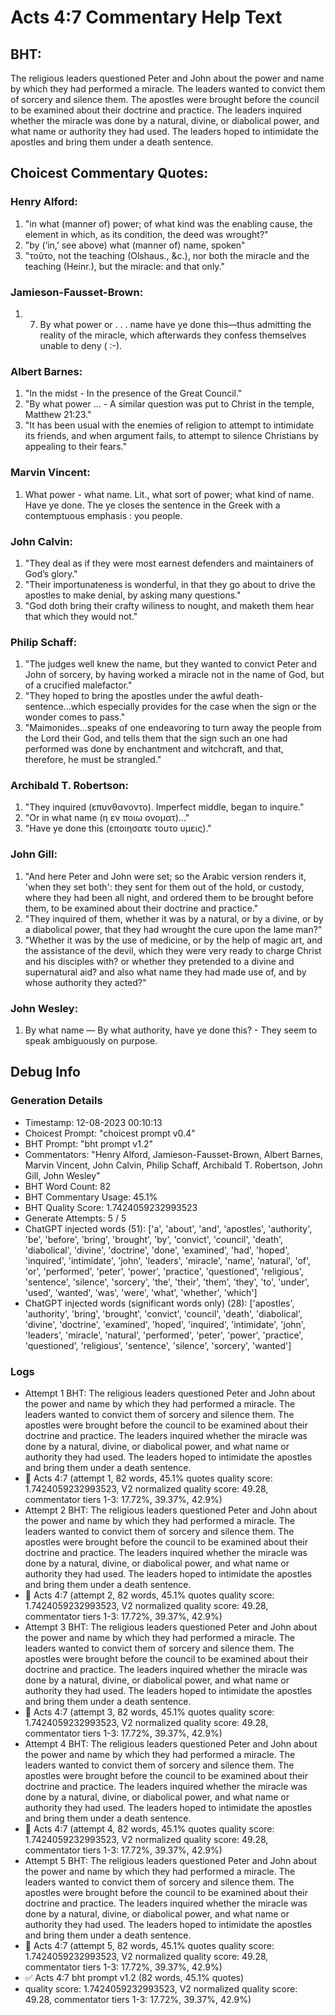 # Acts 4:7 Commentary Help Text

## BHT:
The religious leaders questioned Peter and John about the power and name by which they had performed a miracle. The leaders wanted to convict them of sorcery and silence them. The apostles were brought before the council to be examined about their doctrine and practice. The leaders inquired whether the miracle was done by a natural, divine, or diabolical power, and what name or authority they had used. The leaders hoped to intimidate the apostles and bring them under a death sentence.

## Choicest Commentary Quotes:
### Henry Alford:
1. "in what (manner of) power; of what kind was the enabling cause, the element in which, as its condition, the deed was wrought?" 
2. "by (‘in,’ see above) what (manner of) name, spoken"
3. "τοῦτο, not the teaching (Olshaus., &c.), nor both the miracle and the teaching (Heinr.), but the miracle: and that only."

### Jamieson-Fausset-Brown:
1. 7. By what power or . . . name have
	ye done this—thus admitting the reality of the miracle, which
	afterwards they confess themselves unable to deny ( :-).


### Albert Barnes:
1. "In the midst - In the presence of the Great Council."
2. "By what power ... - A similar question was put to Christ in the temple, Matthew 21:23."
3. "It has been usual with the enemies of religion to attempt to intimidate its friends, and when argument fails, to attempt to silence Christians by appealing to their fears."

### Marvin Vincent:
1. What power - what name. Lit., what sort of power; what kind of name. 
Have ye done. The ye closes the sentence in the Greek with a contemptuous emphasis : you people.


### John Calvin:
1. "They deal as if they were most earnest defenders and maintainers of God’s glory." 
2. "Their importunateness is wonderful, in that they go about to drive the apostles to make denial, by asking many questions."
3. "God doth bring their crafty wiliness to nought, and maketh them hear that which they would not."

### Philip Schaff:
1. "The judges well knew the name, but they wanted to convict Peter and John of sorcery, by having worked a miracle not in the name of God, but of a crucified malefactor."
2. "They hoped to bring the apostles under the awful death-sentence...which especially provides for the case when the sign or the wonder comes to pass."
3. "Maimonides...speaks of one endeavoring to turn away the people from the Lord their God, and tells them that the sign such an one had performed was done by enchantment and witchcraft, and that, therefore, he must be strangled."

### Archibald T. Robertson:
1. "They inquired (επυνθανοντο). Imperfect middle, began to inquire."
2. "Or in what name (η εν ποιω ονοματ)..."
3. "Have ye done this (εποιησατε τουτο υμεις)."

### John Gill:
1. "And here Peter and John were set; so the Arabic version renders it, 'when they set both': they sent for them out of the hold, or custody, where they had been all night, and ordered them to be brought before them, to be examined about their doctrine and practice."
2. "They inquired of them, whether it was by a natural, or by a divine, or by a diabolical power, that they had wrought the cure upon the lame man?"
3. "Whether it was by the use of medicine, or by the help of magic art, and the assistance of the devil, which they were very ready to charge Christ and his disciples with? or whether they pretended to a divine and supernatural aid? and also what name they had made use of, and by whose authority they acted?"

### John Wesley:
1. By what name — By what authority, have ye done this? - They seem to speak ambiguously on purpose.



## Debug Info
### Generation Details
- Timestamp: 12-08-2023 00:10:13
- Choicest Prompt: "choicest prompt v0.4"
- BHT Prompt: "bht prompt v1.2"
- Commentators: "Henry Alford, Jamieson-Fausset-Brown, Albert Barnes, Marvin Vincent, John Calvin, Philip Schaff, Archibald T. Robertson, John Gill, John Wesley"
- BHT Word Count: 82
- BHT Commentary Usage: 45.1%
- BHT Quality Score: 1.7424059232993523
- Generate Attempts: 5 / 5
- ChatGPT injected words (51):
	['a', 'about', 'and', 'apostles', 'authority', 'be', 'before', 'bring', 'brought', 'by', 'convict', 'council', 'death', 'diabolical', 'divine', 'doctrine', 'done', 'examined', 'had', 'hoped', 'inquired', 'intimidate', 'john', 'leaders', 'miracle', 'name', 'natural', 'of', 'or', 'performed', 'peter', 'power', 'practice', 'questioned', 'religious', 'sentence', 'silence', 'sorcery', 'the', 'their', 'them', 'they', 'to', 'under', 'used', 'wanted', 'was', 'were', 'what', 'whether', 'which']
- ChatGPT injected words (significant words only) (28):
	['apostles', 'authority', 'bring', 'brought', 'convict', 'council', 'death', 'diabolical', 'divine', 'doctrine', 'examined', 'hoped', 'inquired', 'intimidate', 'john', 'leaders', 'miracle', 'natural', 'performed', 'peter', 'power', 'practice', 'questioned', 'religious', 'sentence', 'silence', 'sorcery', 'wanted']

### Logs
- Attempt 1 BHT: The religious leaders questioned Peter and John about the power and name by which they had performed a miracle. The leaders wanted to convict them of sorcery and silence them. The apostles were brought before the council to be examined about their doctrine and practice. The leaders inquired whether the miracle was done by a natural, divine, or diabolical power, and what name or authority they had used. The leaders hoped to intimidate the apostles and bring them under a death sentence.
- 🔄 Acts 4:7 (attempt 1, 82 words, 45.1% quotes quality score: 1.7424059232993523, V2 normalized quality score: 49.28, commentator tiers 1-3: 17.72%, 39.37%, 42.9%)
- Attempt 2 BHT: The religious leaders questioned Peter and John about the power and name by which they had performed a miracle. The leaders wanted to convict them of sorcery and silence them. The apostles were brought before the council to be examined about their doctrine and practice. The leaders inquired whether the miracle was done by a natural, divine, or diabolical power, and what name or authority they had used. The leaders hoped to intimidate the apostles and bring them under a death sentence.
- 🔄 Acts 4:7 (attempt 2, 82 words, 45.1% quotes quality score: 1.7424059232993523, V2 normalized quality score: 49.28, commentator tiers 1-3: 17.72%, 39.37%, 42.9%)
- Attempt 3 BHT: The religious leaders questioned Peter and John about the power and name by which they had performed a miracle. The leaders wanted to convict them of sorcery and silence them. The apostles were brought before the council to be examined about their doctrine and practice. The leaders inquired whether the miracle was done by a natural, divine, or diabolical power, and what name or authority they had used. The leaders hoped to intimidate the apostles and bring them under a death sentence.
- 🔄 Acts 4:7 (attempt 3, 82 words, 45.1% quotes quality score: 1.7424059232993523, V2 normalized quality score: 49.28, commentator tiers 1-3: 17.72%, 39.37%, 42.9%)
- Attempt 4 BHT: The religious leaders questioned Peter and John about the power and name by which they had performed a miracle. The leaders wanted to convict them of sorcery and silence them. The apostles were brought before the council to be examined about their doctrine and practice. The leaders inquired whether the miracle was done by a natural, divine, or diabolical power, and what name or authority they had used. The leaders hoped to intimidate the apostles and bring them under a death sentence.
- 🔄 Acts 4:7 (attempt 4, 82 words, 45.1% quotes quality score: 1.7424059232993523, V2 normalized quality score: 49.28, commentator tiers 1-3: 17.72%, 39.37%, 42.9%)
- Attempt 5 BHT: The religious leaders questioned Peter and John about the power and name by which they had performed a miracle. The leaders wanted to convict them of sorcery and silence them. The apostles were brought before the council to be examined about their doctrine and practice. The leaders inquired whether the miracle was done by a natural, divine, or diabolical power, and what name or authority they had used. The leaders hoped to intimidate the apostles and bring them under a death sentence.
- 🔄 Acts 4:7 (attempt 5, 82 words, 45.1% quotes quality score: 1.7424059232993523, V2 normalized quality score: 49.28, commentator tiers 1-3: 17.72%, 39.37%, 42.9%)
- ✅ Acts 4:7 bht prompt v1.2 (82 words, 45.1% quotes)
- quality score: 1.7424059232993523, V2 normalized quality score: 49.28, commentator tiers 1-3: 17.72%, 39.37%, 42.9%)
